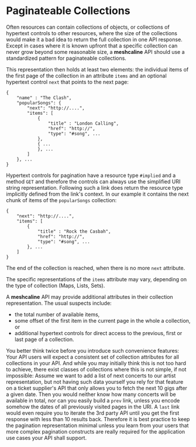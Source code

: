 # Paginateable Collections

Often resources can contain collections of objects, or collections of hypertext controls to other resources, where the size of the collections would make it a bad idea to return the full collection in one API response. Except in cases where it is known upfront that a specific collection can never grow beyond some reasonable size, a **meshcaline** API should use a standardized pattern for paginateable collections. 

This representation then holds at least two elements: the individual items of the first page of the collection in an attribute `items` and an optional hypertext control `next` that points to the next page:

	{
		"name" : "The Clash",
		"popularSongs": {
			"next": "http://....",
			"items": [
				{
					"title" : "London Calling",
					"href": "http://",
					"type": "#song", ...
				},
				{ ...
				}, ...
			] 
		}, ...
	}

Hypertext controls for pagination have a resource type `#implied` and a method `GET` and therefore the controls can always use the simplified URI string representation. Following such a link does return the resource type implicitly defined from the link's context. In our example it contains the next chunk of items of the `popularSongs` collection:

	{
		"next": "http://....",
		"items": [
			{
				"title" : "Rock the Casbah",
				"href": "http://",
				"type": "#song", ...
			}, ...
		] 
	}

The end of the collection is reached, when there is no more `next` attribute.

The specific representations of the `items` attribute may vary, depending on the type of collection (Maps, Lists, Sets).

A **meshcaline** API may provide additional attributes in their collection representation. The usual suspects include:

* the total number of available items, 
* some offset of the first item in the current page in the whole a collection, or
* additional hypertext controls for direct access to the previous, first or last page of a collection.

You better think twice before you introduce such convenience features: Your API users will expect a consistent set of collection attributes for all collections in your API. And while you may initially think this is not too hard to achieve, there exist classes of collections where this is not simple, if not impossible: Assume we want to add a list of next concerts to our artist representation, but not having such data yourself you rely for that feature on a ticket supplier's API that only allows you to fetch the next 10 gigs after a given date. Then you would neither know how many concerts will be available in total, nor can you easily build a `prev` link, unless you encode somehow the dates of all previously visited pages in the URI. A `last` link would even require you to iterate the 3rd party API until you get the first response with less than 10 results back. Therefore it is best practice to keep the pagination representation minimal unless you learn from your users that more complex pagination constructs are really required for the application use cases your API shall support.